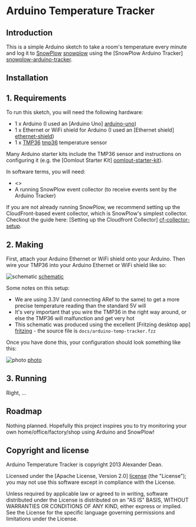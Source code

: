 # Arduino Temperature Tracker

## Introduction

This is a simple Arduino sketch to take a room's temperature every minute and log it to [SnowPlow] [snowplow] using the [SnowPlow Arduino Tracker] [snowplow-arduino-tracker].

## Installation

## 1. Requirements

To run this sketch, you will need the following hardware:

* 1 x Arduino (I used an [Arduino Uno] [arduino-uno])
* 1 x Ethernet or WiFi shield for Arduino (I used an [Ethernet shield] [ethernet-shield])
* 1 x [TMP36] [tmp36] temperature sensor

Many Arduino starter kits include the TMP36 sensor and instructions on configuring it (e.g. the [Oomlout Starter Kit] [oomlout-starter-kit]).

In software terms, you will need:

* <<Something about SnowPlow library>>
* A running SnowPlow event collector (to receive events sent by the Arduino Tracker)

If you are not already running SnowPlow, we recommend setting up the CloudFront-based event collector, which is SnowPlow's simplest collector. Checkout the guide here: [Setting up the Cloudfront Collector] [cf-collector-setup]. 

## 2. Making

First, attach your Arduino Ethernet or WiFi shield onto your Arduino. Then wire your TMP36 into your Arduino Ethernet or WiFi shield like so:

![schematic] [schematic]

Some notes on this setup:

* We are using 3.3V (and connecting ARef to the same) to get a more precise temperature reading than the standard 5V will
* It's very important that you wire the TMP36 in the right way around, or else the TMP36 will malfunction and get very hot
* This schematic was produced using the excellent [Fritzing desktop app] [fritzing] - the source file is `docs/arduino-temp-tracker.fzz`

Once you have done this, your configuration should look something like this:

![photo] [photo]

## 3. Running

Right, ...

## Roadmap

Nothing planned. Hopefully this project inspires you to try monitoring your own home/office/factory/shop using Arduino and SnowPlow!

## Copyright and license

Arduino Temperature Tracker is copyright 2013 Alexander Dean.

Licensed under the [Apache License, Version 2.0] [license] (the "License");
you may not use this software except in compliance with the License.

Unless required by applicable law or agreed to in writing, software
distributed under the License is distributed on an "AS IS" BASIS,
WITHOUT WARRANTIES OR CONDITIONS OF ANY KIND, either express or implied.
See the License for the specific language governing permissions and
limitations under the License.

[snowplow]: http://snowplowanalytics.com/
[snowplow-arduino-tracker]: https://github.com/snowplow/snowplow-arduino-tracker

[arduino-uno]: http://arduino.cc/en/Main/arduinoBoardUno
[ethernet-shield]: http://arduino.cc/en/Main/ArduinoEthernetShield
[tmp36]: http://adafruit.com/products/165
[oomlout-starter-kit]: http://oomlout.co.uk/starter-kit-for-arduino-ardx-p-183.html

[schematic]: https://raw.github.com/alexanderdean/arduino-temp-tracker/master/docs/arduino-temp-tracker.png
[fritzing]: http://fritzing.org/download/
[photo]: xxx

[cf-collector-setup]: https://github.com/snowplow/snowplow/wiki/setting-up-the-cloudfront-collector

[license]: http://www.apache.org/licenses/LICENSE-2.0

